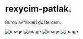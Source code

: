 # rexycim-patlak.
Burda av*llikleri göstercem.

![image](https://cdn.discordapp.com/attachments/1199106040319443086/1229489929969598525/Screenshot_20240415-205307.jpg?ex=662fdeba&is=661d69ba&hm=02894895c8ab8d8e7fd0e1a718d6dbaa35d7204fd3b684afbbba83fade031321&)
![image](https://cdn.discordapp.com/attachments/1215320706313887774/1229493777941401761/Screenshot_20240415-210845.jpg?ex=662fe24f&is=661d6d4f&hm=7458735827e5dfc00226557a14e839069c0a7ff54c70adf6976953382b416253&)
![image](https://cdn.discordapp.com/attachments/1229481266710315008/1229493169457201152/Screenshot_20240415-210645.jpg?ex=662fe1be&is=661d6cbe&hm=0acb5aa7bba45b4fe4b81ed90dcbeee1a33957c074ed250141043033b359a222&)
![image](https://cdn.discordapp.com/attachments/1229481266710315008/1229494173166604348/Screenshot_20240415-211040.jpg?ex=662fe2ad&is=661d6dad&hm=af919895cf1eb7bb56f24417c279e778e339e85cd38e8f055b8a67d00bbd7604&)
